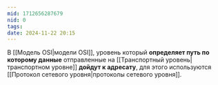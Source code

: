 ```yaml
---
mid: 1712656287679
nid: 0
tags: 
date: 2024-11-22 20:15
---
```

В [[Модель OSI|модели OSI]], уровень который **определяет путь по которому данные** отправленные на [[Транспортный уровень|транспортном уровне]] **дойдут к адресату**, для этого используются [[Протокол сетевого уровня|протоколы сетевого уровня]].